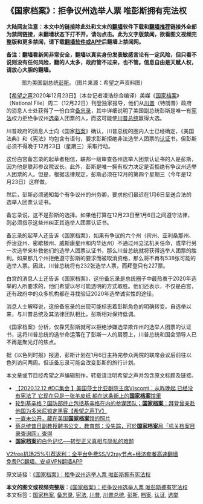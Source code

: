  <h2>《国家档案》：拒争议州选举人票 唯彭斯拥有宪法权</h2> <p class="notice"><b>大陆网友注意：本文中的链接除此处和文末的<a href="https://github.com/bannedbook/fanqiang" >翻墙</a>软件下载和<a href="https://github.com/killgcd/justmysocks/blob/master/README.md">翻墙推荐</a>链接外全部为禁网链接，未翻墙状态下打不开，请勿点击。此为文字版禁闻，欲看图文视频完整版和更多禁闻，请下载<a href="https://github.com/bannedbook/fanqiang">翻墙软件或APP</a>后翻墙上禁闻网。</p><p>备注：翻墙看新闻非常安全，翻墙以真实身份发表敏感言论有一定风险，但只看不说则没有任何风险，翻的人太多，政府管不过来，也不管。信息自由是天赋人权，请放心大胆的翻墙。</b></p>  <div class="entry"> <figure><figcaption>图为美国副总统<a href="https://www.bannedbook.org/bnews/tag/%e5%bd%ad%e6%96%af/" class="st_tag internal_tag" rel="tag" title="标签 彭斯 下的日志">彭斯</a>。（图片来源：希望之声资料图）</figcaption></figure> <p>【<span class='wp_keywordlink_affiliate'><a href="https://www.soundofhope.org" title="希望之声" target="_blank">希望之声</a></span>2020年12月23日】（本台记者凌浩综合编译）美媒《<a href="https://www.bannedbook.org/bnews/tag/%E5%9B%BD%E5%AE%B6%E6%A1%A3%E6%A1%88/" class="st_tag internal_tag" rel="tag" title="标签 国家档案 下的日志">国家档案</a>》（National File）周二（12月22日）刊登独家报导，他们从<a href="https://www.bannedbook.org/bnews/tag/%e5%b7%9d%e6%99%ae/" class="st_tag internal_tag" rel="tag" title="标签 川普 下的日志">川普</a>（特朗普）政府的消息人士处获得了一份白宫<a href="https://www.bannedbook.org/bnews/tag/%E5%A4%87%E5%BF%98%E5%BD%95/" class="st_tag internal_tag" rel="tag" title="标签 备忘录 下的日志">备忘录</a>，其中详细说明了美国副总统彭斯是唯一有<a href="https://www.bannedbook.org/bnews/tag/%e5%ae%aa%e6%b3%95/" class="st_tag internal_tag" rel="tag" title="标签 宪法 下的日志">宪法</a>权力拒绝争议州<a href="https://www.bannedbook.org/bnews/tag/%e9%80%89%e4%b8%be/" class="st_tag internal_tag" rel="tag" title="标签 选举 下的日志">选举</a>人团票的人，而这可能使<a href="https://www.bannedbook.org/bnews/tag/%E5%B7%9D%E6%99%AE%E6%80%BB%E7%BB%9F/" class="st_tag internal_tag" rel="tag" title="标签 川普总统 下的日志">川普总统</a>赢得大选。</p> <p>川普政府的消息人士向《国家<a href="https://www.bannedbook.org/bnews/tag/%E6%A1%A3%E6%A1%88/" class="st_tag internal_tag" rel="tag" title="标签 档案 下的日志">档案</a>》确认，川普总统的圈内人士已经确定，《美国法典》和《宪法》均包含有语句，要求彭斯拒绝非法选举人团票的<a href="https://www.bannedbook.org/bnews/tag/%E8%AE%A4%E8%AF%81/" class="st_tag internal_tag" rel="tag" title="标签 认证 下的日志">认证</a>书。但彭斯必须不得晚于12月23日（星期三）采取行动。</p> <p>这份白宫备忘录的起草者相信，联邦一级审查各州选举人团票认证书的人是彭斯，因为他是联邦参议院议长。此外，彭斯是唯一拥有权力决定是否拒绝有争议州选举人团票的人。但是，根据法律规定，彭斯必须在12月的第四个星期三（今年是12月23日）这样做。</p> <p>然后，彭斯必须通知每个有争议州的州务卿，要求他们最迟在1月6日呈送合法的选举人团票认证书。</p>  <p>备忘录说，这不是彭斯的选择。如果他打算在12月23日至1月6日之间遵守法律，则必须指示这些州纠正其选举人团票认证书。</p> <p>备忘录的起草人还告诉《国家档案》，如果有争议的六个州（宾州、亚利桑那州、乔治亚州、密歇根州、威斯康星州和内华达州）不通过州立法机关任命，或举行另一次选举来补救他们的选举人团票认证书，那么川普总统就将获得选举人团票的胜利。如果那几个州拒绝遵守彭斯的要求而被取消资格，那么将不再有538张可能的选举人票。因此，川普总统将有232张选举人票，而拜登只有227票。</p> <p>白宫的消息人士还告诉《国家档案》，这份备忘录是总统圈子中最热衷于2020年选举的人所要求的，他们希望以尽可能透明的方式取胜。他们还表示，不仅是白宫，还有政府中的众多机构都在寻找验证2020年选举诚实性的途径。</p> <p>消息人士解释说，这份备忘录的出现可能标志着彭斯角色的明确转变。自选举以来，与川普总统及其法律团队相比，彭斯相对保持低调。</p>  <p>《国家档案》分析，仅靠凭彭斯就可以拒绝涉嫌选举欺诈州的选举人团票的认证书，这将川普总统的选举命运落在了彭斯一人的肩膀上，川普总统和国会领导人已不再是聚光灯的焦点。</p> <p>据《以色列时报》报道，彭斯计划在1月6日主持完参众两院的联席会议后前往以色列访问两周。但该备忘录可能会改变彭斯的旅行计划。</p> <p>本文章或节目经希望之声编辑制作，转载请注明希望之声并包含原文标题及链接。</p> <ul class='op-related-articles' title='相关阅读'> <li><a href='https://www.bannedbook.org/bnews/bannedvideo/20201215/1448056.html' target='_blank'>【2020.12.12 #DC集会 】美国莎士比亚剧院主席Visconti：从昨晚起 已经没有宪法了 它现在只是一张羊皮纸 躺在这条街上的<b>国家档案</b>馆里</a></li> <li><a href='https://www.bannedbook.org/bnews/cbnews/20201128/1438349.html' target='_blank'>轮到基辛格？国防部终止包括基辛格在内的参谋团队；<b>国家档案</b>：拜登曾亲赴他国为多米尼锁定黑客【希望之声TV】</a></li> <li><a href='https://www.bannedbook.org/bnews/comments/20191217/1367762.html' target='_blank'>一直未公开，藏在美国<b>国家档案</b>馆的照片</a></li> <li><a href='https://www.bannedbook.org/bnews/taiwannews/20191207/1236492.html' target='_blank'>蔡总统昔日副教授聘书公文，教育部：没失踪，可於<b>国家档案</b>局「机关档案目录查询网」查得</a></li> <li><a href='https://www.bannedbook.org/bnews/renquan/xgmyd/20190925/1197428.html' target='_blank'><b>国家档案</b>的白色记忆──转型正义真相与隐私的难题</a></li> </ul> <p class="texttj"> <a href="https://github.com/bannedbook/fanqiang/wiki/V2ray%E6%9C%BA%E5%9C%BA" target="_blank">V2free机场25%引荐返利：全平台免费SS/V2ray节点+经济套餐高速翻墙</a><br/> <a href="https://github.com/bannedbook/fanqiang/wiki/%E7%A6%81%E9%97%BB%E7%BD%91%E5%AE%89%E5%8D%93%E7%BF%BB%E5%A2%99%E6%96%B0%E9%97%BBAPP" target="_blank">免费PC翻墙、安卓VPN翻墙APP</a></p><p>原文链接：<a class="src_link"  href="https://www.soundofhope.org/post/456715" target="_blank">《国家档案》：拒争议州选举人票 唯彭斯拥有宪法权</a></p> <a name='sharetosocial'></a>       <div><b>本文的图文或视频完整版</b>：<a href='https://www.bannedbook.org/bnews/comments/20201224/1453968.html'>《国家档案》：拒争议州选举人票 唯彭斯拥有宪法权</a></div>  </div><!--END ENTRY--> <div class="postfooter"> <div>本文标签：<a href="https://www.bannedbook.org/bnews/tag/%E5%9B%BD%E5%AE%B6%E6%A1%A3%E6%A1%88/" rel="tag">国家档案</a>, <a href="https://www.bannedbook.org/bnews/tag/%E5%A4%87%E5%BF%98%E5%BD%95/" rel="tag">备忘录</a>, <a href="https://www.bannedbook.org/bnews/tag/%e5%ae%aa%e6%b3%95/" rel="tag">宪法</a>, <a href="https://www.bannedbook.org/bnews/tag/%e5%b7%9d%e6%99%ae/" rel="tag">川普</a>, <a href="https://www.bannedbook.org/bnews/tag/%E5%B7%9D%E6%99%AE%E6%80%BB%E7%BB%9F/" rel="tag">川普总统</a>, <a href="https://www.bannedbook.org/bnews/tag/%e5%bd%ad%e6%96%af/" rel="tag">彭斯</a>, <a href="https://www.bannedbook.org/bnews/tag/%E6%A1%A3%E6%A1%88/" rel="tag">档案</a>, <a href="https://www.bannedbook.org/bnews/tag/%E8%AE%A4%E8%AF%81/" rel="tag">认证</a>, <a href="https://www.bannedbook.org/bnews/tag/%e9%80%89%e4%b8%be/" rel="tag">选举</a></div>  </div><!--END POSTFOOTER--> 